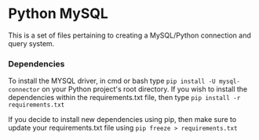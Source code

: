# Python MySQL
This is a set of files pertaining to creating a MySQL/Python connection and query system.

### Dependencies
To install the MYSQL driver, in cmd or bash type `pip install -U mysql-connector` on your Python project's root directory.
If you wish to install the dependencies within the requirements.txt file, then type `pip install -r requirements.txt`  

If you decide to install new dependencies using pip, then make sure to update your
requirements.txt file using `pip freeze > requirements.txt`
